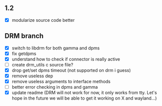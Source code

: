 ## 1.2
- [x] modularize source code better

## DRM branch
- [x] switch to libdrm for both gamma and dpms
- [x] fix getdpms
- [x] understand how to check if connector is really active
- [ ] create drm_utils c source file?
- [x] drop get/set dpms timeout (not supported on drm i guess) 
- [x] remove useless dep
- [x] remove useless arguments to interface methods
- [ ] better error checking in dpms and gamma
- [x] update readme (DRM will not work for now, it only works from tty. Let's hope in the future we will be able to get it working on X and wayland...)
